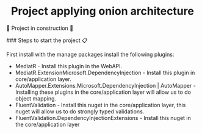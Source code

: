 <h1 align="center">Project applying onion architecture</h1>

:construction: Project in construction :construction:
</h4>
### Steps to start the project 📋

First install with the manage packages install the following plugins:
* MediatR - Install this plugin in the WebAPI.
* MediatR.ExtensionMicrosoft.DependencyInjection - Install this plugin in core/application layer.
* AutoMapper.Extensions.Microsoft.DependencyInjection | AutoMapper - Installing these plugins in the core/application layer will allow us to do object mapping.
* FluentValidation - Install this nuget in the core/application layer, this nuget will allow us to do strongly typed validations.
* FluentValidation.DependencyInjectionExtensions - Install this nuget in the core/application layer 
